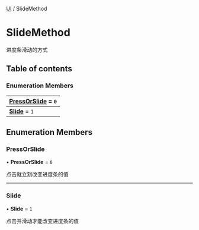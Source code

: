 [UI](../groups/Core.UI.md) / SlideMethod

# SlideMethod <Badge type="tip" text="Enumeration" /> <Score text="SlideMethod" />

<p class="content-big">

进度条滑动的方式

</p>

## Table of contents

### Enumeration Members <Score text="Enumeration" /> 
| **[PressOrSlide](mw.SlideMethod.md#pressorslide)** = ``0``  |
| :----- |
| **[Slide](mw.SlideMethod.md#slide)** = ``1`` |

## Enumeration Members

### PressOrSlide <Score text="PressOrSlide" /> 

• **PressOrSlide** = ``0``

点击就立刻改变进度条的值

___

### Slide <Score text="Slide" /> 

• **Slide** = ``1``

点击并滑动才能改变进度条的值
